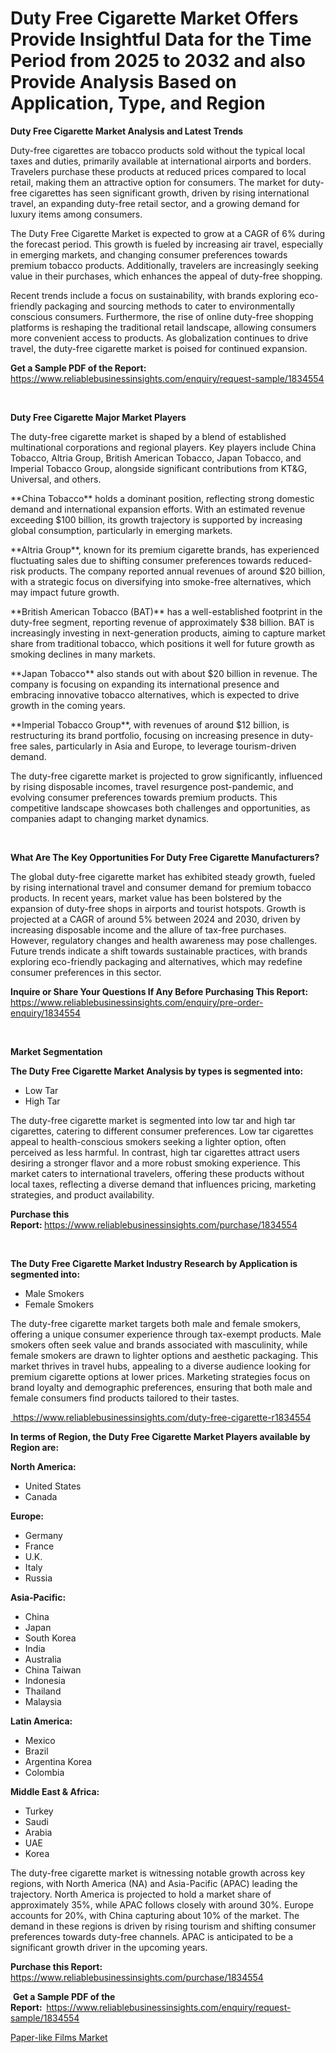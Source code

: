 <p><h1>Duty Free Cigarette Market Offers Provide Insightful Data for the Time Period from 2025 to 2032 and also Provide Analysis Based on Application, Type, and Region</h1></p><p><strong>Duty Free Cigarette Market Analysis and Latest Trends</strong></p>
<p><p>Duty-free cigarettes are tobacco products sold without the typical local taxes and duties, primarily available at international airports and borders. Travelers purchase these products at reduced prices compared to local retail, making them an attractive option for consumers. The market for duty-free cigarettes has seen significant growth, driven by rising international travel, an expanding duty-free retail sector, and a growing demand for luxury items among consumers.</p><p>The Duty Free Cigarette Market is expected to grow at a CAGR of 6% during the forecast period. This growth is fueled by increasing air travel, especially in emerging markets, and changing consumer preferences towards premium tobacco products. Additionally, travelers are increasingly seeking value in their purchases, which enhances the appeal of duty-free shopping.</p><p>Recent trends include a focus on sustainability, with brands exploring eco-friendly packaging and sourcing methods to cater to environmentally conscious consumers. Furthermore, the rise of online duty-free shopping platforms is reshaping the traditional retail landscape, allowing consumers more convenient access to products. As globalization continues to drive travel, the duty-free cigarette market is poised for continued expansion.</p></p>
<p><strong>Get a Sample PDF of the Report:&nbsp;</strong> <a href="https://www.reliablebusinessinsights.com/enquiry/request-sample/1834554?utm_campaign=3319&utm_medium=2&utm_source=Github&utm_content=ia&utm_term=05042025&utm_id=duty-free-cigarette">https://www.reliablebusinessinsights.com/enquiry/request-sample/1834554</a></p>
<p>&nbsp;</p>
<p><strong>Duty Free Cigarette Major Market Players</strong></p>
<p><p>The duty-free cigarette market is shaped by a blend of established multinational corporations and regional players. Key players include China Tobacco, Altria Group, British American Tobacco, Japan Tobacco, and Imperial Tobacco Group, alongside significant contributions from KT&G, Universal, and others.</p><p>**China Tobacco** holds a dominant position, reflecting strong domestic demand and international expansion efforts. With an estimated revenue exceeding $100 billion, its growth trajectory is supported by increasing global consumption, particularly in emerging markets.</p><p>**Altria Group**, known for its premium cigarette brands, has experienced fluctuating sales due to shifting consumer preferences towards reduced-risk products. The company reported annual revenues of around $20 billion, with a strategic focus on diversifying into smoke-free alternatives, which may impact future growth.</p><p>**British American Tobacco (BAT)** has a well-established footprint in the duty-free segment, reporting revenue of approximately $38 billion. BAT is increasingly investing in next-generation products, aiming to capture market share from traditional tobacco, which positions it well for future growth as smoking declines in many markets.</p><p>**Japan Tobacco** also stands out with about $20 billion in revenue. The company is focusing on expanding its international presence and embracing innovative tobacco alternatives, which is expected to drive growth in the coming years.</p><p>**Imperial Tobacco Group**, with revenues of around $12 billion, is restructuring its brand portfolio, focusing on increasing presence in duty-free sales, particularly in Asia and Europe, to leverage tourism-driven demand.</p><p>The duty-free cigarette market is projected to grow significantly, influenced by rising disposable incomes, travel resurgence post-pandemic, and evolving consumer preferences towards premium products. This competitive landscape showcases both challenges and opportunities, as companies adapt to changing market dynamics.</p></p>
<p>&nbsp;</p>
<p><strong>What Are The Key Opportunities For Duty Free Cigarette Manufacturers?</strong></p>
<p><p>The global duty-free cigarette market has exhibited steady growth, fueled by rising international travel and consumer demand for premium tobacco products. In recent years, market value has been bolstered by the expansion of duty-free shops in airports and tourist hotspots. Growth is projected at a CAGR of around 5% between 2024 and 2030, driven by increasing disposable income and the allure of tax-free purchases. However, regulatory changes and health awareness may pose challenges. Future trends indicate a shift towards sustainable practices, with brands exploring eco-friendly packaging and alternatives, which may redefine consumer preferences in this sector.</p></p>
<p><strong>Inquire or Share Your Questions If Any Before Purchasing This Report:</strong> <a href="https://www.reliablebusinessinsights.com/enquiry/pre-order-enquiry/1834554?utm_campaign=3319&utm_medium=2&utm_source=Github&utm_content=ia&utm_term=05042025&utm_id=duty-free-cigarette">https://www.reliablebusinessinsights.com/enquiry/pre-order-enquiry/1834554</a></p>
<p>&nbsp;</p>
<p><strong>Market Segmentation</strong></p>
<p><strong>The Duty Free Cigarette Market Analysis by types is segmented into:</strong></p>
<p><ul><li>Low Tar</li><li>High Tar</li></ul></p>
<p><p>The duty-free cigarette market is segmented into low tar and high tar cigarettes, catering to different consumer preferences. Low tar cigarettes appeal to health-conscious smokers seeking a lighter option, often perceived as less harmful. In contrast, high tar cigarettes attract users desiring a stronger flavor and a more robust smoking experience. This market caters to international travelers, offering these products without local taxes, reflecting a diverse demand that influences pricing, marketing strategies, and product availability.</p></p>
<p><strong>Purchase this Report:&nbsp;</strong><a href="https://www.reliablebusinessinsights.com/purchase/1834554?utm_campaign=3319&utm_medium=2&utm_source=Github&utm_content=ia&utm_term=05042025&utm_id=duty-free-cigarette">https://www.reliablebusinessinsights.com/purchase/1834554</a></p>
<p>&nbsp;</p>
<p><strong>The Duty Free Cigarette Market Industry Research by Application is segmented into:</strong></p>
<p><ul><li>Male Smokers</li><li>Female Smokers</li></ul></p>
<p><p>The duty-free cigarette market targets both male and female smokers, offering a unique consumer experience through tax-exempt products. Male smokers often seek value and brands associated with masculinity, while female smokers are drawn to lighter options and aesthetic packaging. This market thrives in travel hubs, appealing to a diverse audience looking for premium cigarette options at lower prices. Marketing strategies focus on brand loyalty and demographic preferences, ensuring that both male and female consumers find products tailored to their tastes.</p></p>
<p><a href="https://www.reliablebusinessinsights.com/duty-free-cigarette-r1834554?utm_campaign=3319&utm_medium=2&utm_source=Github&utm_content=ia&utm_term=05042025&utm_id=duty-free-cigarette">&nbsp;https://www.reliablebusinessinsights.com/duty-free-cigarette-r1834554</a></p>
<p><strong>In terms of Region, the Duty Free Cigarette Market Players available by Region are:</strong></p>
<p>
    <p> <strong> North America: </strong>
        <ul>
            <li>United States</li>
            <li>Canada</li>
        </ul>
        </p> 
    <p> <strong> Europe: </strong>
        <ul>
            <li>Germany</li>
            <li>France</li>
            <li>U.K.</li>
            <li>Italy</li>
            <li>Russia</li>
        </ul>
        </p> 
    <p> <strong> Asia-Pacific: </strong>
        <ul>
            <li>China</li>
            <li>Japan</li>
            <li>South Korea</li>
            <li>India</li>
            <li>Australia</li>
            <li>China Taiwan</li>
            <li>Indonesia</li>
            <li>Thailand</li>
            <li>Malaysia</li>
        </ul>
        </p> 
    <p> <strong> Latin America: </strong>
        <ul>
            <li>Mexico</li>
            <li>Brazil</li>
            <li>Argentina Korea</li>
            <li>Colombia</li>
        </ul>
        </p> 
    <p> <strong> Middle East & Africa: </strong>
        <ul>
            <li>Turkey</li>
            <li>Saudi</li>
            <li>Arabia</li>
            <li>UAE</li>
            <li>Korea</li>
        </ul>
    </p>
    </p>
<p><p>The duty-free cigarette market is witnessing notable growth across key regions, with North America (NA) and Asia-Pacific (APAC) leading the trajectory. North America is projected to hold a market share of approximately 35%, while APAC follows closely with around 30%. Europe accounts for 20%, with China capturing about 10% of the market. The demand in these regions is driven by rising tourism and shifting consumer preferences towards duty-free channels. APAC is anticipated to be a significant growth driver in the upcoming years.</p></p>
<p><strong>Purchase this Report: </strong><a href="https://www.reliablebusinessinsights.com/purchase/1834554?utm_campaign=3319&utm_medium=2&utm_source=Github&utm_content=ia&utm_term=05042025&utm_id=duty-free-cigarette">https://www.reliablebusinessinsights.com/purchase/1834554</a></p>
<p>&nbsp;<strong>Get a Sample PDF of the Report:&nbsp;&nbsp;</strong><a href="https://www.reliablebusinessinsights.com/enquiry/request-sample/1834554?utm_campaign=3319&utm_medium=2&utm_source=Github&utm_content=ia&utm_term=05042025&utm_id=duty-free-cigarette">https://www.reliablebusinessinsights.com/enquiry/request-sample/1834554</a></p>
<p><strong></strong></p>
<p><p><a href="https://github.com/kaddahblejc/Market-Research-Report-List-1/blob/main/paper-like-films-market.md?utm_campaign=3319&utm_medium=2&utm_source=Github&utm_content=ia&utm_term=05042025&utm_id=duty-free-cigarette">Paper-like Films Market</a></p></p>